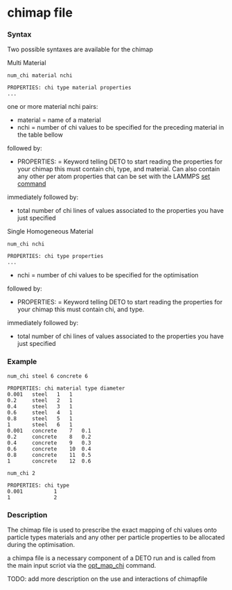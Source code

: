 # chimap file

### Syntax
Two possible syntaxes are available for the chimap

Multi Material

```
num_chi material nchi

PROPERTIES: chi type material properties
...
```
one or more material nchi pairs:
- material = name of a material
- nchi = number of chi values to be specified for the preceding material in the table bellow

followed by:
- PROPERTIES: = Keyword telling DETO to start reading the properties for your chimap this must contain chi, type, and material. Can also contain any other per atom properties that can be set with the LAMMPS [set command](https://docs.lammps.org/set.html)

immediately followed by:
- total number of chi lines of values associated to the properties you have just specified

Single Homogeneous Material

```
num_chi nchi

PROPERTIES: chi type properties
...
```
- nchi = number of chi values to be specified for the optimisation

followed by:
- PROPERTIES: = Keyword telling DETO to start reading the properties for your chimap this must contain chi, and type.

immediately followed by:
- total number of chi lines of values associated to the properties you have just specified

### Example

```
num_chi steel 6 concrete 6

PROPERTIES: chi material type diameter
0.001	steel	1	1
0.2	    steel	2	1
0.4	    steel	3	1
0.6	    steel	4	1
0.8	    steel	5	1
1	    steel	6	1
0.001	concrete	7	0.1
0.2	    concrete	8	0.2
0.4     concrete	9	0.3
0.6	    concrete	10	0.4
0.8	    concrete	11	0.5
1       concrete    12  0.6
```

```
num_chi 2

PROPERTIES: chi type
0.001          1
1	           2
```

### Description
The chimap file is used to prescribe the exact mapping of chi values onto particle types materials and any other per particle properties to be allocated during the optimisation. 

a chimpa file is a necessary component of a DETO run and is called from the main input scriot via the [opt_map_chi](3.5_opt_map_chi.md) command.

TODO: add more description on the use and interactions of chimapfile